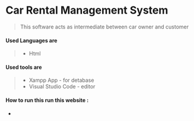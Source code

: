 # Car Rental Management System

> This  software acts as intermediate between car owner and customer


#### Used Languages are 
>* Html 


#### Used tools are 
> * Xampp App          - for detabase
> * Visual Studio Code  - editor

#### How to run this run this website :

*
